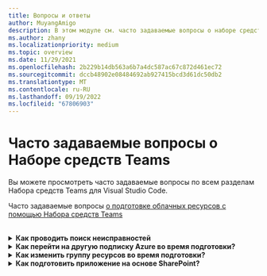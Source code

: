 ```yaml
---
title: Вопросы и ответы
author: MuyangAmigo
description: В этом модуле см. часто задаваемые вопросы о наборе средств Teams с помощью Visual Studio Code
ms.author: zhany
ms.localizationpriority: medium
ms.topic: overview
ms.date: 11/29/2021
ms.openlocfilehash: 2b229b14db563a6b7a4dc587ac67c872d461ec72
ms.sourcegitcommit: dccb48902e08484692ab927415bcd3d61dc50db2
ms.translationtype: MT
ms.contentlocale: ru-RU
ms.lasthandoff: 09/19/2022
ms.locfileid: "67806903"
---
```

# <a name="faq-for-teams-toolkit"></a>Часто задаваемые вопросы о Наборе средств Teams

Вы можете просмотреть часто задаваемые вопросы по всем разделам Набора средств Teams для Visual Studio Code.

Часто задаваемые вопросы [о подготовке облачных ресурсов с помощью Набора средств Teams](provision.md)

<br>

<details>

<summary><b>Как проводить поиск неисправностей</b></summary>

Если при использовании набора средств Teams в Visual Studio Code возникают ошибки, выберите в уведомлении об ошибке **Получить помощь**, чтобы перейти к соответствующему документу. Если вы используете Интерфейс командной строки TeamsFx, в конце сообщения об ошибке будет гиперссылка, указывающая на статью справки. Можно также [просмотреть справку по подготовке напрямую](https://aka.ms/teamsfx-arm-help).

<br>

</details>

<details>

<summary><b>Как перейти на другую подписку Azure во время подготовки?</b></summary>

1. Переключите подписку в текущей учетной записи или выйдите из системы и выберите новую подписку.
2. Если вы уже подготовили текущую среду, необходимо создать новую среду и выполнить подготовку, так как ARM не поддерживает перемещение ресурсов.
3. Если вы не подготовили текущую среду, можно запустить подготовку напрямую.

<br>

</details>

<details>

<summary><b>Как изменить группу ресурсов во время подготовки?</b></summary>

Перед подготовкой средство запрашивает у вас, хотите ли вы создать новую группу ресурсов или использовать существующую. На этом шаге можно указать имя новой группы ресурсов или выбрать существующую.

<br>

</details>

<details>

<summary><b>Как подготовить приложение на основе SharePoint?</b></summary>

Можно следовать инструкциям по [подготовке приложения на основе SharePoint](/microsoftteams/platform/sbs-gs-spfx?tabs=vscode%2Cviscode&tutorial-step=4).

> [!NOTE]
> Создание приложений Teams на платформе SharePoint с набором средств Teams пока не имеет прямой интеграции с Azure. Содержимое документации не относится к приложениям на основе SPFx.

<br>

</details>
